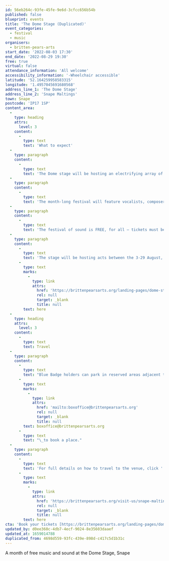 ```yaml
---
id: 56eb264c-93fe-45fe-9e6d-3cfcc656b54b
published: false
blueprint: events
title: 'The Dome Stage (Duplicated)'
event_categories:
  - festival
  - music
organisers:
  - britten-pears-arts
start_date: '2022-08-03 17:30'
end_date: '2022-08-29 19:30'
free: true
virtual: false
attendance_information: 'All welcome'
accessibility_information: '-Wheelchair accessible'
latitude: '52.164259958583315'
longitude: '1.4957045691680568'
address_line_1: 'The Dome Stage'
address_line_2: 'Snape Maltings'
town: Snape
postcode: 'IP17 1SP'
content_area:
  -
    type: heading
    attrs:
      level: 3
    content:
      -
        type: text
        text: 'What to expect'
  -
    type: paragraph
    content:
      -
        type: text
        text: 'The Dome stage will be hosting an electrifying array of artists and sound worlds on a geodesic stage by the river Alde.'
  -
    type: paragraph
    content:
      -
        type: text
        text: 'The month-long festival will feature vocalists, composers and musicians covering a wide range of music and sound genres from folk to jazz, global to hard bop, classical to soul and so much more'
  -
    type: paragraph
    content:
      -
        type: text
        text: 'The festival of sound is FREE, for all – tickets must be pre-booked for a guaranteed admission. Extra tickets may be available from 17:00 on the day of the show.'
  -
    type: paragraph
    content:
      -
        type: text
        text: 'The stage will be hosting acts between the 3-29 August, 2022. To visit the website for full listings, click '
      -
        type: text
        marks:
          -
            type: link
            attrs:
              href: 'https://brittenpearsarts.org/landing-pages/dome-stage'
              rel: null
              target: _blank
              title: null
        text: here
  -
    type: heading
    attrs:
      level: 3
    content:
      -
        type: text
        text: Travel
  -
    type: paragraph
    content:
      -
        type: text
        text: "Blue Badge holders can park in reserved areas adjacent to the Concert Hall at Snape Maltings. Please contact the box office on 01728 687110 or email us at\_"
      -
        type: text
        marks:
          -
            type: link
            attrs:
              href: 'mailto:boxoffice@brittenpearsarts.org'
              rel: null
              target: _blank
              title: null
        text: boxoffice@brittenpearsarts.org
      -
        type: text
        text: "\_to book a place."
  -
    type: paragraph
    content:
      -
        type: text
        text: 'For full details on how to travel to the venue, click '
      -
        type: text
        marks:
          -
            type: link
            attrs:
              href: 'https://brittenpearsarts.org/visit-us/snape-maltings/getting-here'
              rel: null
              target: _blank
              title: null
        text: here
cta: 'Book your tickets [https://brittenpearsarts.org/landing-pages/dome-stage](https://brittenpearsarts.org/landing-pages/dome-stage )'
updated_by: d0ee360c-4db7-4ecf-9024-8e35603daaef
updated_at: 1659014788
duplicated_from: 4698d559-93fc-439e-898d-c417c5d1b31c
---
```

A month of free music and sound at the Dome Stage, Snape